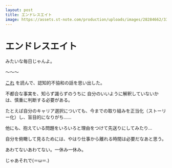 ```yaml
---
layout: post
title: エンドレスエイト
image: https://assets.st-note.com/production/uploads/images/28284662/336ec6a57810587d2e90fbf91e33a424.jpg
---
```


# エンドレスエイト

みたいな毎日じゃんよ。

〜〜〜

[これ](https://note.com/motomunote/n/n1027d6e61e65) を読んで、認知的不協和の話を思い出した。

不都合な事実を、知らず識らずのうちに 自分のいいように解釈していないかは、慎重に判断する必要がある。

たとえば自分のキャリア選択についても、今までの取り組みを正当化（ストーリー化）し、盲目的になりがち……

他にも、抱えている問題をいろいろと理由をつけて先送りにしてみたり…

自分を俯瞰して見るためには、やはり仕事から離れる時間は必要だなあと思う。

あわてないあわてない。一休み一休み。

じゃあそれで(＝ω＝.)